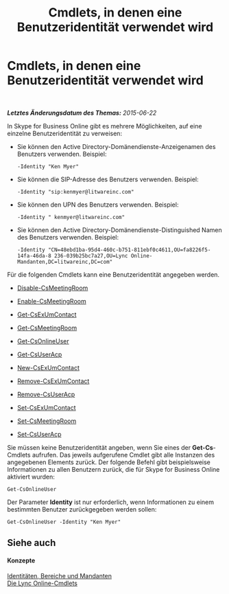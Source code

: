 ﻿---
title: Cmdlets, in denen eine Benutzeridentität verwendet wird
TOCTitle: Cmdlets, in denen eine Benutzeridentität verwendet wird
ms:assetid: be87409f-6372-4c70-91ac-6ef13dfbe65a
ms:mtpsurl: https://technet.microsoft.com/de-de/library/Dn362842(v=OCS.15)
ms:contentKeyID: 56269337
ms.date: 06/01/2017
mtps_version: v=OCS.15
ms.translationtype: HT
---

# Cmdlets, in denen eine Benutzeridentität verwendet wird

 

_**Letztes Änderungsdatum des Themas:** 2015-06-22_

In Skype for Business Online gibt es mehrere Möglichkeiten, auf eine einzelne Benutzeridentität zu verweisen:

  - Sie können den Active Directory-Domänendienste-Anzeigenamen des Benutzers verwenden. Beispiel:
    
        -Identity "Ken Myer"

  - Sie können die SIP-Adresse des Benutzers verwenden. Beispiel:
    
        -Identity "sip:kenmyer@litwareinc.com"

  - Sie können den UPN des Benutzers verwenden. Beispiel:
    
        -Identity " kenmyer@litwareinc.com"

  - Sie können den Active Directory-Domänendienste-Distinguished Namen des Benutzers verwenden. Beispiel:
    
        -Identity "CN=48ebd1ba-95d4-460c-b751-811ebf0c4611,OU=fa8226f5-14fa-46da-8 236-039b25bc7a27,OU=Lync Online-Mandanten,DC=litwareinc,DC=com"

Für die folgenden Cmdlets kann eine Benutzeridentität angegeben werden.

  - [Disable-CsMeetingRoom](https://docs.microsoft.com/en-us/powershell/module/skype/Disable-CsMeetingRoom)

  - [Enable-CsMeetingRoom](enable-csmeetingroom.md)

  - [Get-CsExUmContact](https://docs.microsoft.com/en-us/powershell/module/skype/Get-CsExUmContact)

  - [Get-CsMeetingRoom](get-csmeetingroom.md)

  - [Get-CsOnlineUser](get-csonlineuser.md)

  - [Get-CsUserAcp](get-csuseracp.md)

  - [New-CsExUmContact](new-csexumcontact.md)

  - [Remove-CsExUmContact](remove-csexumcontact.md)

  - [Remove-CsUserAcp](remove-csuseracp.md)

  - [Set-CsExUmContact](set-csexumcontact.md)

  - [Set-CsMeetingRoom](set-csmeetingroom.md)

  - [Set-CsUserAcp](https://docs.microsoft.com/en-us/powershell/module/skype/Set-CsUserAcp)

Sie müssen keine Benutzeridentität angeben, wenn Sie eines der **Get-Cs**-Cmdlets aufrufen. Das jeweils aufgerufene Cmdlet gibt alle Instanzen des angegebenen Elements zurück. Der folgende Befehl gibt beispielsweise Informationen zu allen Benutzern zurück, die für Skype for Business Online aktiviert wurden:

    Get-CsOnlineUser

Der Parameter **Identity** ist nur erforderlich, wenn Informationen zu einem bestimmten Benutzer zurückgegeben werden sollen:

    Get-CsOnlineUser -Identity "Ken Myer"

## Siehe auch

#### Konzepte

[Identitäten, Bereiche und Mandanten](identities-scopes-and-tenants-in-skype-for-business-online.md)  
[Die Lync Online-Cmdlets](the-skype-for-business-online-cmdlets.md)

